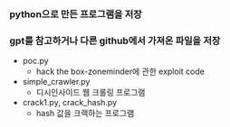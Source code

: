 ### python으로 만든 프로그램을 저장
### gpt를 참고하거나 다른 github에서 가져온 파일을 저장
- poc.py
  - hack the box-zoneminder에 관한 exploit code
- simple_crawler.py
  - 디시인사이드 웹 크롤링 프로그램
- crack1.py, crack_hash.py
  - hash 값을 크랙하는 프로그램
